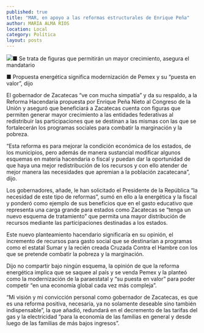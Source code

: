 ```yaml
---
published: true
title: "MAR, en apoyo a las reformas estructurales de Enrique Peña"
author: MARIA ALMA RIOS
location: Local
category: Política
layout: posts
---
```


![](http://i.imgur.com/kDHQU76m.jpg)■ Se trata de figuras que permitirán un mayor crecimiento, asegura el mandatario

■ Propuesta energética significa modernización de Pemex y su “puesta en valor”, dijo

El gobernador de Zacatecas “ve con mucha simpatía” y da su respaldo, a la Reforma Hacendaria propuesta por Enrique Peña Nieto al Congreso de la Unión y aseguró que beneficiará a Zacatecas cuenta con figuras que permiten generar  mayor crecimiento a las entidades federativas al redistribuir las participaciones que se destinan a las mismas con las que se fortalecerán los programas sociales para combatir la marginación y la pobreza.

“Esta reforma es para mejorar la condición económica de los estados, de los municipios, pero además de manera sustancial modificar algunos esquemas en materia hacendaria o fiscal y puedan dar la oportunidad de que haya una mejor redistribución de los recursos y con ello atender de mejor manera las necesidades que apremian a la población zacatecana”, dijo.

Los gobernadores, añade, le han solicitado el Presidente de la República “la necesidad de este tipo de reformas”, sumó en ello a la energética y la fiscal y ponderó como ejemplo de sus beneficios que en el gasto educativo que representa una carga grande para estados como Zacatecas se “tenga un nuevo esquema de tratamiento” que permita una mayor distribución de recursos mediante las participaciones destinadas a los estados.

Este nuevo planteamiento hacendario significaría en su opinión, el incremento de recursos para gasto social que se destinarían a programas como el estatal Sumar y la recién creada Cruzada Contra el Hambre con los que se pretende combatir la pobreza y la marginación.

Dijo no compartir bajo ningún esquema, la opinión de que la reforma energética implica  que se saquee al país y se venda Pemex y la planteó como la modernización de la paraestatal y “su puesta en valor” para poder competir “en una economía global cada vez más compleja”.

“Mi visión y mi convicción personal como gobernador de Zacatecas, es que es una reforma positiva, necesaria, ya no solamente deseable sino también indispensable”, la que añadió, redundará en el decremento de las tarifas del gas y la electricidad “para la economía de las familias en general y desde luego de las familias de más bajos ingresos”.
